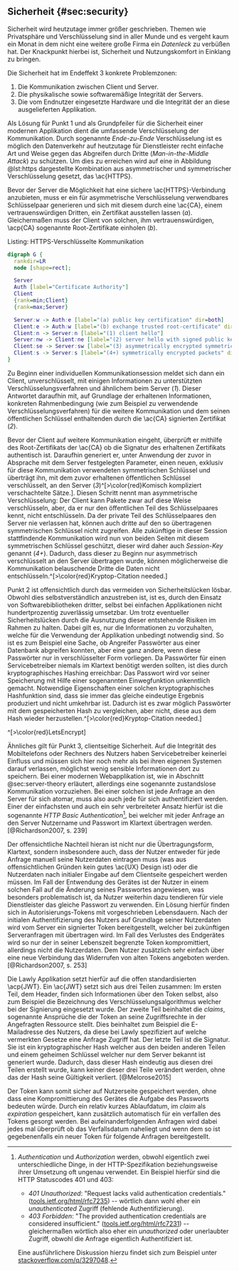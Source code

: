 ## Sicherheit {#sec:security}
Sicherheit wird heutzutage immer größer geschrieben. Themen wie Privatsphäre und Verschlüsselung sind in aller Munde und es vergeht kaum ein Monat in dem nicht eine weitere große Firma ein *Datenleck* zu verbüßen hat. Der Knackpunkt hierbei ist, Sicherheit und Nutzungskomfort in Einklang zu bringen.

Die Sicherheit hat im Endeffekt 3 konkrete Problemzonen:

  1. Die Kommunikation zwischen Client und Server.
  2. Die physikalische sowie softwaremäßige Integrität der Servers.
  3. Die vom Endnutzer eingesetzte Hardware und die Integrität der an diese ausgelieferten Applikation.

Als Lösung für Punkt 1 und als Grundpfeiler für die Sicherheit einer modernen Applikation dient die umfassende Verschlüsselung der Kommunikation. Durch sogenannte *Ende-zu-Ende* Verschlüsselung ist es möglich den Datenverkehr auf heutzutage für Dienstleister recht einfache Art und Weise gegen das Abgreifen durch Dritte (*Man-in-the-Middle Attack*) zu schützen. Um dies zu erreichen wird auf eine in Abbildung @lst:https dargestellte Kombination aus asymmetrischer und symmetrischer Verschlüsselung gesetzt, das \ac{HTTPS}.

Bevor der Server die Möglichkeit hat eine sichere \ac{HTTPS}-Verbindung anzubieten, muss er ein für asymmetrische Verschlüsselung verwendbares Schlüsselpaar generieren und sich mit diesem durch eine \ac{CA}, einem vertrauenswürdigen Dritten, ein Zertifikat ausstellen lassen (*a*). Gleichermaßen muss der Client von solchen, ihm vertrauenswürdigen, \acp{CA} sogenannte Root-Zertifikate einholen (*b*).

Listing: HTTPS-Verschlüsselte Kommunikation

```{.dot #lst:https}
digraph G {
  rankdir=LR
  node [shape=rect];

  Server
  Auth [label="Certificate Authority"]
  Client
  {rank=min;Client}
  {rank=max;Server}

  Server:w -> Auth:e [label="(a) public key certification" dir=both]
  Client:e -> Auth:w [label="(b) exchange trusted root-certificate" dir=both]
  Client:n -> Server:n [label="(1) client hello"]
  Server:nw -> Client:ne [label="(2) server hello with signed public key"]
  Client:se -> Server:sw [label="(3) asymmetrically encrypted symmetric key"]
  Client:s -> Server:s [label="(4+) symmetrically encrypted packets" dir=both]
}
```

Zu Beginn einer individuellen Kommunikationsession meldet sich dann ein Client, unverschlüsselt, mit einigen Informationen zu unterstützten Verschlüsselungsverfahren und ähnlichem beim Server (*1*). Dieser Antwortet daraufhin mit, auf Grundlage der erhaltenen Informationen, konkreten Rahmenbedingung (wie zum Beispiel zu verwendende Verschlüsselungsverfahren) für die weitere Kommunikation und dem seinen öffentlichen Schlüssel enthaltenden durch die \ac{CA} signierten Zertifikat (*2*).

Bevor der Client auf weitere Kommunikation eingeht, überprüft er mithilfe des Root-Zertifikats der \ac{CA} ob die Signatur des erhaltenen Zertifikats authentisch ist. Daraufhin generiert er, unter Anwendung der zuvor in Absprache mit dem Server festgelegten Parameter, einen neuen, exklusiv für diese Kommunikation verwendeten symmetrischen Schlüssel und überträgt ihn, mit dem zuvor erhaltenen öffentlichen Schlüssel verschlüsselt, an den Server (*3*)^[>\color{red}Komisch kompliziert verschachtelte Sätze.]. Diesen Schritt nennt man asymmetrische Verschlüsselung: Der Client kann Pakete zwar auf diese Weise verschlüsseln, aber, da er nur den öffentlichen Teil des Schlüsselpaares kennt, nicht entschlüsseln. Da der private Teil des Schlüsselpaares den Server nie verlassen hat, können auch dritte auf den so übertragenen symmetrischen Schlüssel nicht zugreifen. Alle zukünftige in dieser Session stattfindende Kommunikation wird nun von beiden Seiten mit diesem symmetrischen Schlüssel geschützt, dieser wird daher auch *Session-Key* genannt (*4+*). Dadurch, dass dieser zu Beginn nur asymmetrisch verschlüsselt an den Server übertragen wurde, können möglicherweise die Kommunikation belauschende Dritte die Daten nicht entschlüsseln.^[>\color{red}Kryptop-Citation needed.]

Punkt 2 ist offensichtlich durch das vermeiden von Sicherheitslücken lösbar. Obwohl dies selbstverständlich anzustreben ist, ist es, durch den Einsatz von Softwarebibliotheken dritter, selbst bei einfachen Applikationen nicht hundertprozentig zuverlässig umsetzbar. Um trotz eventueller Sicherheitslücken durch die Ausnutzung dieser entstehende Risiken im Rahmen zu halten. Dabei gilt es, nur die Informationen zu vorzuhalten, welche für die Verwendung der Applikation unbedingt notwendig sind. So ist es zum Beispiel eine Sache, ob Angreifer Passwörter aus einer Datenbank abgreifen konnten, aber eine ganz andere, wenn diese Passwörter nur in verschlüsselter Form vorliegen. Da Passwörter für einen Servicebetreiber niemals im Klartext benötigt werden sollten, ist dies durch kryptographisches Hashing erreichbar: Das Passwort wird vor seiner Speicherung mit Hilfe einer sogenannten Einwegfunktion unkenntlich gemacht. Notwendige Eigenschaften einer solchen kryptographisches Hashfunktion sind, dass sie immer das gleiche eindeutige Ergebnis produziert und nicht umkehrbar ist. Dadurch ist es zwar möglich Passwörter mit dem gespeicherten Hash zu vergleichen, aber nicht, diese aus dem Hash wieder herzustellen.^[>\color{red}Kryptop-Citation needed.]

^[>\color{red}LetsEncrypt]

Ähnliches gilt für Punkt 3, clientseitige Sicherheit. Auf die Integrität des Mobiltelefons oder Rechners des Nutzers haben Servicebetreiber keinerlei Einfluss und müssen sich hier noch mehr als bei ihren eigenen Systemen darauf verlassen, möglichst wenig sensible Informationen dort zu speichern. Bei einer modernen Webapplikation ist, wie in Abschnitt @sec:server-theory erläutert, allerdings eine sogenannte zustandslose Kommunikation vorzuziehen. Bei einer solchen ist jede Anfrage an den Server für sich atomar, muss also auch jede für sich authentifiziert werden. Einer der einfachsten und auch ein sehr verbreiteter Ansatz hierfür ist die sogenannte *HTTP Basic Authentication*[^authentorization], bei welcher mit jeder Anfrage an den Server Nutzername und Passwort im Klartext übertragen werden. [@Richardson2007, s. 239]

Der offensichtliche Nachteil hieran ist nicht nur die Übertragungsform, Klartext, sondern insbesondere auch, dass der Nutzer entweder für jede Anfrage manuell seine Nutzerdaten eintragen muss (was aus offensichtlichen Gründen kein gutes \ac{UX} Design ist) oder die Nutzerdaten nach initialer Eingabe auf dem Clientseite gespeichert werden müssen. Im Fall der Entwendung des Gerätes ist der Nutzer in einem solchen Fall auf die Änderung seines Passwortes angewiesen, was besonders problematisch ist, da Nutzer weiterhin dazu tendieren für viele Dienstleister das gleiche Passwort zu verwenden. Ein Lösung hierfür finden sich in Autorisierungs-Tokens mit vorgeschrieben Lebensdauern. Nach der initialen Authentifizierung des Nutzers auf Grundlage seiner Nutzerdaten wird vom Server ein signierter Token bereitgestellt, welcher bei zukünftigen Serveranfragen mit übertragen wird. Im Fall des Verlustes des Endgerätes wird so nur der in seiner Lebenszeit begrenzte Token kompromittiert, allerdings nicht die Nutzerdaten. Dem Nutzer zusätzlich sehr einfach über eine neue Verbindung das Widerrufen von alten Tokens angeboten werden. [@Richardson2007, s. 253]

Die Lawly Applikation setzt hierfür auf die offen standardisierten \acp{JWT}. Ein \ac{JWT} setzt sich aus drei Teilen zusammen: Im ersten Teil, dem Header, finden sich Informationen über den Token selbst, also zum Beispiel die Bezeichnung des Verschlüsselungsalgorithmus welcher bei der Signierung eingesetzt wurde. Der zweite Teil beinhaltet die *claims*, sogenannte Ansprüche die der Token an seine Zugriffsrechte in der Angefragten Ressource stellt. Dies beinhaltet zum Beispiel die E-Mailadresse des Nutzers, da diese bei Lawly spezifiziert auf welche vermerkten Gesetze eine Anfrage Zugriff hat. Der letzte Teil ist die Signatur. Sie ist ein kryptographischer Hash welcher aus den beiden anderen Teilen und einem geheimen Schlüssel welcher nur dem Server bekannt ist generiert wurde. Dadurch, dass dieser Hash eindeutig aus diesen drei Teilen erstellt wurde, kann keiner dieser drei Teile verändert werden, ohne das der Hash seine Gültigkeit verliert. [@Melorose2015]

Der Token kann somit sicher auf Nutzerseite gespeichert werden, ohne dass eine Kompromittierung des Gerätes die Aufgabe des Passworts bedeuten würde. Durch ein relativ kurzes Ablaufdatum, im *claim* als *expiration* gespeichert, kann zusätzlich automatisch für ein verfallen des Tokens gesorgt werden. Bei aufeinanderfolgenden Anfragen wird dabei jedes mal überprüft ob das Verfallsdatum naheliegt und wenn dem so ist gegebenenfalls ein neuer Token für folgende Anfragen bereitgestellt.

[^authentorization]:
    *Authentication* und *Authorization* werden, obwohl eigentlich zwei unterschiedliche Dinge, in der HTTP-Spezifikation beziehungsweise ihrer Umsetzung oft ungenau verwendet. Ein Beispiel hierfür sind die HTTP Statuscodes 401 und 403:

      + *401 Unauthorized*: "Request lacks valid authentication credentials." ([tools.ietf.org/html/rfc7235](https://tools.ietf.org/html/rfc7235#section-3.1)) -- wörtlich dann wohl eher ein *unauthenticated* Zugriff (fehlende Authentifizierung).
      + *403 Forbidden*: "The provided authentication credentials are considered insufficient." ([tools.ietf.org/html/rfc7231](https://tools.ietf.org/html/rfc7231#section-6.5.3)) -- gleichermaßen wörtlich also eher ein *unauthorized* oder unerlaubter Zugriff, obwohl die Anfrage eigentlich Authentifiziert ist.

    Eine ausführlichere Diskussion hierzu findet sich zum Beispiel unter [stackoverflow.com/q/3297048](http://stackoverflow.com/q/3297048).

<!-- https://news.ycombinator.com/item?id=11929267 -->
